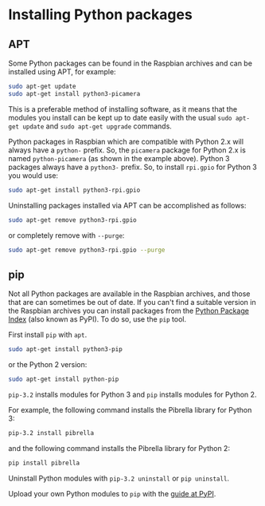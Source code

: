 # Installing Python packages

## APT

Some Python packages can be found in the Raspbian archives and can be installed using APT, for example:

```bash
sudo apt-get update
sudo apt-get install python3-picamera
```

This is a preferable method of installing software, as it means that the modules you install can be kept up to date easily with the usual `sudo apt-get update` and `sudo apt-get upgrade` commands.

Python packages in Raspbian which are compatible with Python 2.x will always have a `python-` prefix. So, the `picamera` package for Python 2.x is named `python-picamera` (as shown in the example above). Python 3 packages always have a `python3-` prefix. So, to install `rpi.gpio` for Python 3 you would use:

```bash
sudo apt-get install python3-rpi.gpio
```

Uninstalling packages installed via APT can be accomplished as follows:

```bash
sudo apt-get remove python3-rpi.gpio
```

or completely remove with `--purge`:

```bash
sudo apt-get remove python3-rpi.gpio --purge
```

## pip

Not all Python packages are available in the Raspbian archives, and those that are can sometimes be out of date. If you can't find a suitable version in the Raspbian archives you can install packages from the [Python Package Index](http://pypi.python.org/) (also known as PyPI). To do so, use the `pip` tool.

First install `pip` with `apt`.

```bash
sudo apt-get install python3-pip
```

or the Python 2 version:

```bash
sudo apt-get install python-pip
```

`pip-3.2` installs modules for Python 3 and `pip` installs modules for Python 2.

For example, the following command installs the Pibrella library for Python 3:

```bash
pip-3.2 install pibrella
```

and the following command installs the Pibrella library for Python 2:

```bash
pip install pibrella
```

Uninstall Python modules with `pip-3.2 uninstall` or `pip uninstall`.

Upload your own Python modules to `pip` with the [guide at PyPI](https://wiki.python.org/moin/CheeseShopTutorial#Submitting_Packages_to_the_Package_Index).
